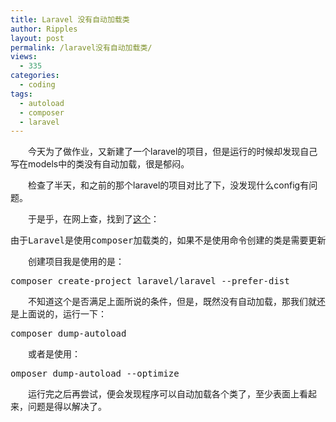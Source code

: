 ```yaml
---
title: Laravel 没有自动加载类
author: Ripples
layout: post
permalink: /laravel没有自动加载类/
views:
  - 335
categories:
  - coding
tags:
  - autoload
  - composer
  - laravel
---
```

<p style="text-indent: 2em;">
  今天为了做作业，又新建了一个laravel的项目，但是运行的时候却发现自己写在models中的类没有自动加载，很是郁闷。
</p>

<p style="text-indent: 2em;">
  检查了半天，和之前的那个laravel的项目对比了下，没发现什么config有问题。
</p>

<!--more-->

<p style="text-indent: 2em;">
  于是乎，在网上查，找到了<a href="http://segmentfault.com/q/1010000000583540" target="_blank">这个</a>：
</p>

<pre class="brush:plain;toolbar:false">由于Laravel是使用composer加载类的，如果不是使用命令创建的类是需要更新autoload的，正如@kankana说的&nbsp;：composer&nbsp;dump-autoload，推荐看下这里http://segmentfault.com/a/1190000000355928</pre>

<p style="text-indent: 2em;">
  创建项目我是使用的是：
</p>

<pre class="brush:bash;toolbar:false">composer&nbsp;create-project&nbsp;laravel/laravel&nbsp;--prefer-dist</pre>

<p style="text-indent: 2em;">
  不知道这个是否满足上面所说的条件，但是，既然没有自动加载，那我们就还是上面说的，运行一下：
</p>

<pre class="brush:bash;toolbar:false">composer&nbsp;dump-autoload</pre>

<p style="text-indent: 2em;">
  或者是使用：
</p>

<pre class="brush:bash;toolbar:false">omposer&nbsp;dump-autoload&nbsp;--optimize</pre>

<p style="text-indent: 2em;">
  运行完之后再尝试，便会发现程序可以自动加载各个类了，至少表面上看起来，问题是得以解决了。
</p>
